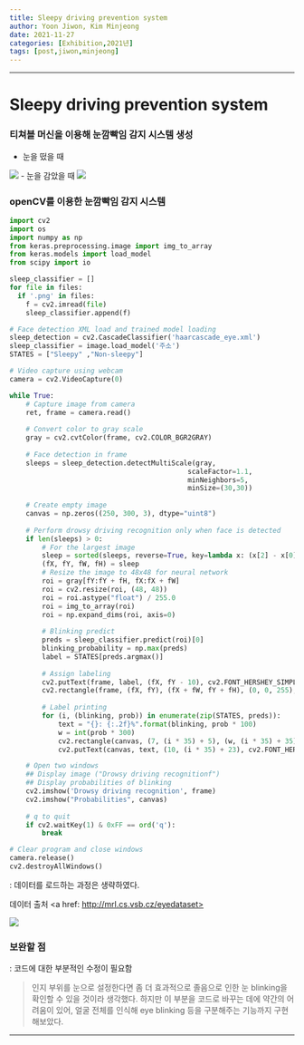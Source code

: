 ```yaml
---
title: Sleepy driving prevention system
author: Yoon Jiwon, Kim Minjeong
date: 2021-11-27
categories: [Exhibition,2021년]
tags: [post,jiwon,minjeong] 
---
```


------------------------------------------
# Sleepy driving prevention system

### 티쳐블 머신을 이용해 눈깜빡임 감지 시스템 생성
- 눈을 떴을 때
<img src="/assets/img/post/2021-11-27-Sleepy driving prevention system/tm1.jpg">
- 눈을 감았을 때
<img src="/assets/img/post/2021-11-27-Sleepy driving prevention system/tm2.jpg">

### openCV를 이용한 눈깜빡임 감지 시스템
```python
import cv2
import os
import numpy as np
from keras.preprocessing.image import img_to_array
from keras.models import load_model
from scipy import io

sleep_classifier = []
for file in files:
  if '.png' in files:
    f = cv2.imread(file)
    sleep_classifier.append(f)

# Face detection XML load and trained model loading
sleep_detection = cv2.CascadeClassifier('haarcascade_eye.xml')
sleep_classifier = image.load_model('주소')
STATES = ["Sleepy" ,"Non-sleepy"]

# Video capture using webcam
camera = cv2.VideoCapture(0)

while True:
    # Capture image from camera
    ret, frame = camera.read()
    
    # Convert color to gray scale
    gray = cv2.cvtColor(frame, cv2.COLOR_BGR2GRAY)
    
    # Face detection in frame
    sleeps = sleep_detection.detectMultiScale(gray,
                                            scaleFactor=1.1,
                                            minNeighbors=5,
                                            minSize=(30,30))
    
    # Create empty image
    canvas = np.zeros((250, 300, 3), dtype="uint8")
    
    # Perform drowsy driving recognition only when face is detected
    if len(sleeps) > 0:
        # For the largest image
        sleep = sorted(sleeps, reverse=True, key=lambda x: (x[2] - x[0]) * (x[3] - x[1]))[0]
        (fX, fY, fW, fH) = sleep
        # Resize the image to 48x48 for neural network
        roi = gray[fY:fY + fH, fX:fX + fW]
        roi = cv2.resize(roi, (48, 48))
        roi = roi.astype("float") / 255.0
        roi = img_to_array(roi)
        roi = np.expand_dims(roi, axis=0)
        
        # Blinking predict
        preds = sleep_classifier.predict(roi)[0]
        blinking_probability = np.max(preds)
        label = STATES[preds.argmax()]
        
        # Assign labeling
        cv2.putText(frame, label, (fX, fY - 10), cv2.FONT_HERSHEY_SIMPLEX, 0.45, (0, 0, 255), 2)
        cv2.rectangle(frame, (fX, fY), (fX + fW, fY + fH), (0, 0, 255), 2)
 
        # Label printing
        for (i, (blinking, prob)) in enumerate(zip(STATES, preds)):
            text = "{}: {:.2f}%".format(blinking, prob * 100)    
            w = int(prob * 300)
            cv2.rectangle(canvas, (7, (i * 35) + 5), (w, (i * 35) + 35), (0, 0, 255), -1)
            cv2.putText(canvas, text, (10, (i * 35) + 23), cv2.FONT_HERSHEY_SIMPLEX, 0.45, (255, 255, 255), 2)

    # Open two windows
    ## Display image ("Drowsy driving recognitionf")
    ## Display probabilities of blinking
    cv2.imshow('Drowsy driving recognition', frame)
    cv2.imshow("Probabilities", canvas)
    
    # q to quit
    if cv2.waitKey(1) & 0xFF == ord('q'):
        break

# Clear program and close windows
camera.release()
cv2.destroyAllWindows()
```
: 데이터를 로드하는 과정은 생략하였다.

데이터 출처 <a href: http://mrl.cs.vsb.cz/eyedataset>

<img src="/assets/img/post/2021-11-27-Sleepy driving prevention system/eyes.jpg">

### 보완할 점
: 코드에 대한 부분적인 수정이 필요함
> 인지 부위를 눈으로 설정한다면 좀 더 효과적으로 졸음으로 인한 눈 blinking을 확인할 수 있을 것이라 생각했다. 하지만 이 부분을 코드로 바꾸는 데에 약간의 어려움이 있어, 얼굴 전체를 인식해 eye blinking 등을 구분해주는 기능까지 구현해보았다.
-----
